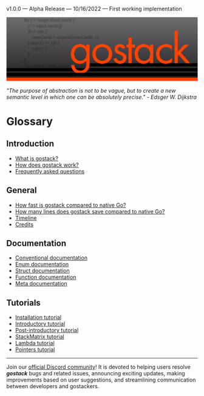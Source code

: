 v1.0.0 — Alpha Release — 10/16/2022 — First working implementation

![Banner](images/gostack_Smaller.png)

 *"The purpose of abstraction is not to be vague, but to create a new semantic level in which one can be absolutely precise." - Edsger W. Dijkstra*

 <h1>Glossary</h1>

 <h2>Introduction</h2>

 * [What is gostack?](documentation/introduction.md)
 * [How does gostack work?](documentation/overview.md)
 * [Frequently asked questions](documentation/faq.md)

 <h2>General</h2>
 
 * [How fast is gostack compared to native Go?](documentation/benchmark.md)
 * [How many lines does gostack save compared to native Go?](documentation/race.md)
 * [Timeline](documentation/timeline.md)
 * [Credits](documentation/credits.md)

 <h2>Documentation</h2>
 
  * [Conventional documentation](documentation/conventions.md)
  * [Enum documentation](documentation/enums.md)
  * [Struct documentation](documentation/structs.md)
  * [Function documentation](documentation/functions.md)
  * [Meta documentation](documentation/meta.md)

 <h2>Tutorials</h2>
 
  * [Installation tutorial](documentation/installationTutorial.md)
  * [Introductory tutorial](documentation/introductionTutorial.md)
  * [Post-introductory tutorial](documentation/postIntroductionTutorial.md)
  * [StackMatrix tutorial](documentation/matricesTutorial.md)
  * [Lambda tutorial](documentation/lambdaTutorial.md)
  * [Pointers tutorial](documentation/pointersTutorial.md)

---

 Join our [official Discord community](https://discord.gg/NmxxcKBVBU)!  It is devoted to helping users resolve ***gostack*** bugs and related issues, announcing exciting updates, making improvements based on user suggestions, and streamlining communication between developers and gostackers.